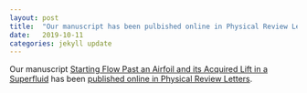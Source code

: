 ```yaml
---
layout: post
title:  "Our manuscript has been pulbished online in Physical Review Letters"
date:   2019-10-11
categories: jekyll update
---
```


Our manuscript [Starting Flow Past an Airfoil and its Acquired Lift in a Superfluid](/research/assets/papers/PhysRevLett.123.154502.pdf) has been [published online in Physical Review Letters](https://journals.aps.org/prl/abstract/10.1103/PhysRevLett.123.154502).

